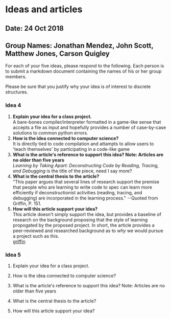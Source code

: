 # Ideas and articles


## Date: 24 Oct 2018
## Group Names: Jonathan Mendez, John Scott, Matthew Jones, Carson Quigley




For each of your five ideas, please respond to the following. Each person is to submit a markdown document containing the names of his or her group members.

Please be sure that you justify why your idea is of interest to discrete structures.

### Idea 4

1. **Explain your idea for a class project.**  
A bare-bones compiler/interpreter formatted in a game-like sense that accepts a file as input and hopefully provides a number of case-by-case solutions to common python errors.
2. **How is the idea connected to computer science?**  
It is directly tied to code compilation and attampts to allow users to 'teach themselves' by participating in a code-like game
3. **What is the article's reference to support this idea? Note: Articles are no older than five years**  
_Learning by Taking Apart: Deconstructing Code by Reading, Tracing, and Debugging_ is the title of the piece, need I say more?
4. **What is the central thesis to the article?**  
"This paper argues that several lines of research support the premise that people who are learning to write code to spec can learn more efficiently if deconstructionist activities (reading, tracing, and debugging) are incorporated in the learning process." --Quoted from Griffin, P. 151.
5. **How will this article support your idea?**  
This article doesn't simply support the idea, but provides a baseline of research on the background proposing that the style of learning propogated by the proposed project. In short, the article provides a peer-reviewed and researched background as to _why_ we would pursue a project such as this.  
[griffin](http://delivery.acm.org/10.1145/2980000/2978231/p148-griffin.pdf?ip=141.195.69.30&id=2978231&acc=ACTIVE%20SERVICE&key=A792924B58C015C1%2E8BFE97D7B60D9F36%2E4D4702B0C3E38B35%2E4D4702B0C3E38B35&__acm__=1540952916_985f5fe5bd3d0a94806a242db35ab67a)

### Idea 5
1) Explain your idea for a class project.

2) How is the idea connected to computer science?

3) What is the article's reference to support this idea? Note: Articles are no older than five years

4) What is the central thesis to the article?

5) How will this article support your idea?

